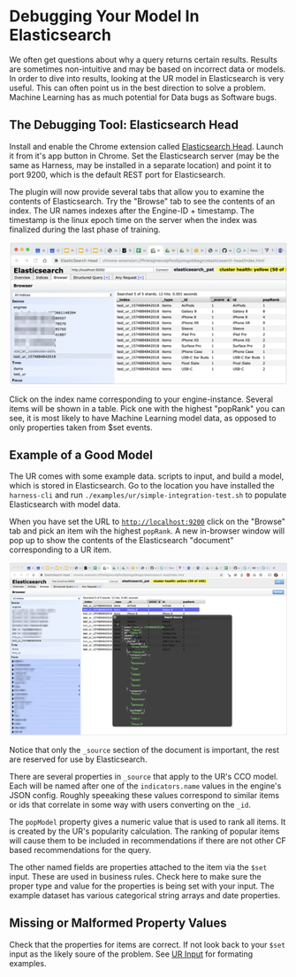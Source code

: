 # Debugging Your Model In Elasticsearch

We often get questions about why a query returns certain results. Results are sometimes non-intuitive and may be based on incorrect data or models. In order to dive into results, looking at the UR model in Elasticsearch is very useful. This can often point us in the best direction to solve a problem. Machine Learning has as much potential for Data bugs as Software bugs.

## The Debugging Tool: Elasticsearch Head

Install and enable the Chrome extension called  [Elasticsearch Head](https://chrome.google.com/webstore/detail/elasticsearch-head/ffmkiejjmecolpfloofpjologoblkegm?utm_source=chrome-ntp-icon). Launch it from it's app button in Chrome. Set the Elasticsearch server (may be the same as Harness, may be installed in a separate location) and point it to port 9200, which is the default REST port for Elasticsearch. 

The plugin will now provide several tabs that allow you to examine the contents of Elasticsearch. Try the "Browse" tab to see the contents of an index. The UR names indexes after the Engine-ID + timestamp. The timestamp is the linux epoch time on the server when the index was finalized during the last phase of training.

![Elasticsearch Head](images/elasticsearch-head-browse.png)

Click on the index name corresponding to your engine-instance. Several items will be shown in a table. Pick one with the highest "popRank" you can see, it is most likely to have Machine Learning model data, as opposed to only properties taken from $set events.

## Example of a Good Model

The UR comes with some example data. scripts to input, and build a model, which is stored in Elasticsearch. Go to the location you have installed the `harness-cli` and run `./examples/ur/simple-integration-test.sh` to populate Elasticsearch with model data. 

When you have set the URL to [`http://localhost:9200`](http://localhost:9200) click on the "Browse" tab and pick an item wih the highest `popRank`. A new in-browser window will pop up to show the contents of the Elasticsearch "document" corresponding to a UR item. 

![Index Document Detail](images/elasticsearch-head-doc-detail.png)

Notice that only the `_source` section of the document is important, the rest are reserved for use by Elasticsearch.

There are several properties in `_source` that apply to the UR's CCO model. Each will be named after one of the `indicators.name` values in  the engine's JSON config. Roughly speeaking these values correspond to similar items or ids that correlate in some way with users converting on the `_id`.

The `popModel` property gives a numeric value that is used to rank all items. It is created by the UR's popularity calculation. The ranking of popular items will cause them to be included in recommendations if there are not other CF based recommendations for the query.

The other named fields are properties attached to the item via the `$set` input. These are used in business rules. Check here to make sure the proper type and value for the properties is being set with your input. The example dataset has various categorical string arrays and date properties. 

## Missing or Malformed Property Values

Check that the properties for items are correct. If not look back to your `$set` input as the likely soure of the problem. See [UR Input](docs/h_ur_input) for formating examples.
